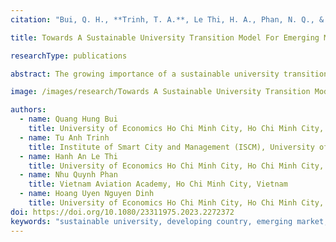 ```yaml
---
citation: "Bui, Q. H., **Trinh, T. A.**, Le Thi, H. A., Phan, N. Q., & Nguyen Dinh, H. U. (2023). **Towards A Sustainable University Transition Model For Emerging Markets**. _Cogent Business & Management_, 10(3), 2272372"

title: Towards A Sustainable University Transition Model For Emerging Markets

researchType: publications

abstract: The growing importance of a sustainable university transition model is evident in developing countries, where the challenge lies in balancing economic growth, social well-being, and environmental protection. This is further complicated by the need to address global issues locally, known as glocal perspectives, and reconcile short-term versus long-term thinking. Sustainable universities (SU) go beyond traditional roles by incorporating sustainability into daily operations. However, universities in emerging markets differ significantly from mature institutions in developed countries, facing limited autonomy and unique social and prioritization factors. Therefore, it is essential to consider the differences between universities in various stages when developing a sustainable university strategy. A narrative literature review methodology was utilized, involving literature search and screening, data extraction, and analysis to provide insights into several relevant models for approaching and implementing SU in emerging markets. The proposed model accentuates the “Sustainability on Campus” concept, a nexus between Education, Research, and Connecting communities with a shared interest in sustainability. It extends the university campus’s role beyond a test bed and strives to inculcate sustainable practices within every facet of the institution, encompassing global, national, regional, organizational, and individual levels. Moreover, this approach seeks to contribute significantly to the national economy as part of the institution’s third mission.

image: /images/research/Towards A Sustainable University Transition Model For Emerging Markets.jpg

authors:
  - name: Quang Hung Bui
    title: University of Economics Ho Chi Minh City, Ho Chi Minh City, Vietnam
  - name: Tu Anh Trinh
    title: Institute of Smart City and Management (ISCM), University of Economics Ho Chi Minh City, Ho Chi Minh City, Vietnam
  - name: Hanh An Le Thi
    title: University of Economics Ho Chi Minh City, Ho Chi Minh City, Vietnam
  - name: Nhu Quynh Phan
    title: Vietnam Aviation Academy, Ho Chi Minh City, Vietnam
  - name: Hoang Uyen Nguyen Dinh
    title: University of Economics Ho Chi Minh City, Ho Chi Minh City, Vietnam
doi: https://doi.org/10.1080/23311975.2023.2272372
keywords: "sustainable university, developing country, emerging market, sustainability, transition model"
---
```

